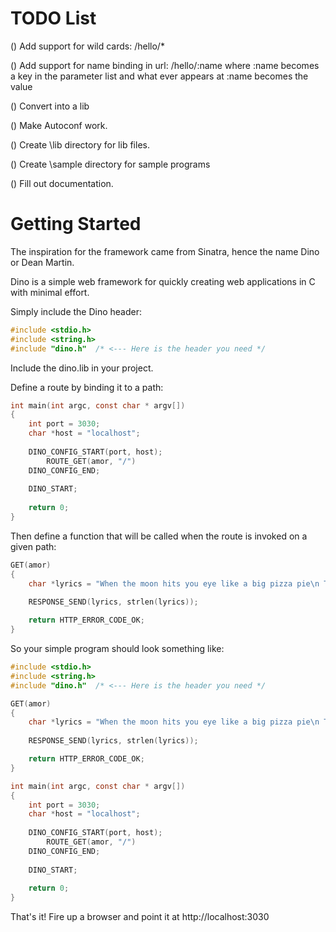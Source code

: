 TODO List
====
() Add support for wild cards:  /hello/*

() Add support for name binding in url: /hello/:name where :name becomes a key in the parameter list and what ever appears at :name becomes the value

() Convert into a lib

() Make Autoconf work.

() Create \lib directory for lib files.

() Create \sample directory for sample programs

() Fill out documentation.

Getting Started
====

The inspiration for the framework came from Sinatra, hence the name Dino or Dean Martin. 

Dino is a simple web framework for quickly creating web applications in C with minimal effort.  

Simply include the Dino header:

~~~C
#include <stdio.h>
#include <string.h>
#include "dino.h"  /* <--- Here is the header you need */
~~~

Include the dino.lib in your project.

Define a route by binding it to a path:

~~~C
int main(int argc, const char * argv[])
{
    int port = 3030;
    char *host = "localhost";
    
    DINO_CONFIG_START(port, host);
        ROUTE_GET(amor, "/")
    DINO_CONFIG_END;
    
    DINO_START;
    
    return 0;
}
~~~

Then define a function that will be called when the route is invoked on a given path:

~~~C
GET(amor)
{
    char *lyrics = "When the moon hits you eye like a big pizza pie\n That's amore!\n";
    
    RESPONSE_SEND(lyrics, strlen(lyrics));

    return HTTP_ERROR_CODE_OK;
}
~~~

So your simple program should look something like:

~~~C
#include <stdio.h>
#include <string.h>
#include "dino.h"  /* <--- Here is the header you need */

GET(amor)
{
    char *lyrics = "When the moon hits you eye like a big pizza pie\n That's amore!\n";
    
    RESPONSE_SEND(lyrics, strlen(lyrics));

    return HTTP_ERROR_CODE_OK;
}

int main(int argc, const char * argv[])
{
    int port = 3030;
    char *host = "localhost";
    
    DINO_CONFIG_START(port, host);
        ROUTE_GET(amor, "/")
    DINO_CONFIG_END;
    
    DINO_START;
    
    return 0;
}
~~~

That's it! Fire up a browser and point it at http://localhost:3030



